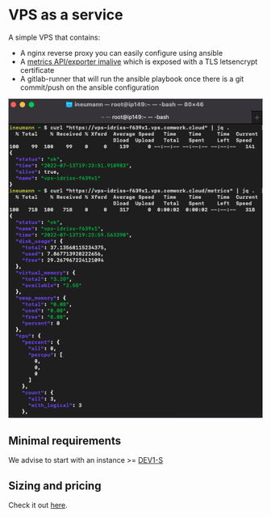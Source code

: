 # VPS as a service

A simple VPS that contains:

* A nginx reverse proxy you can easily configure using ansible
* A [metrics API/exporter imalive](./tutorials/imalive.md) which is exposed with a TLS letsencrypt certificate
* A gitlab-runner that will run the ansible playbook once there is a git commit/push on the ansible configuration

![vps](./img/vps.png)

## Minimal requirements

We advise to start with an instance >= [DEV1-S](./sizing_pricing.md)

## Sizing and pricing

Check it out [here](./sizing_pricing.md).
